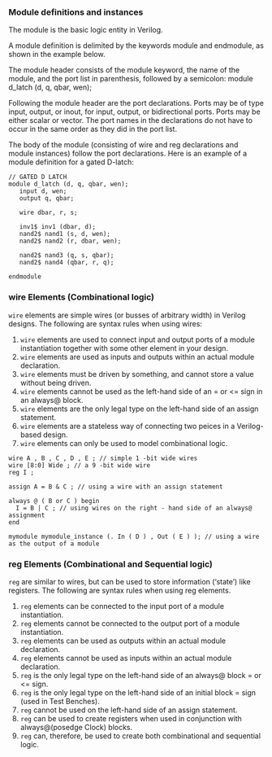 ### Module definitions and instances

The module is the basic logic entity in Verilog.

A module definition is delimited by the keywords module and endmodule, as shown in the example below.

The module header consists of the module keyword, the name of the module, and the port list in parenthesis, followed by a semicolon:
module d_latch (d, q, qbar, wen);

Following the module header are the port declarations.  Ports may be of type input, output, or inout, for input, output, or bidirectional ports.  Ports may be either scalar or vector.  The port names in the declarations do not have to occur in the same order as they did in the port list.

The body of the module (consisting of wire and reg declarations and module instances) follow the port declarations.
Here is an example of a module definition for a gated D-latch:

```
// GATED D LATCH
module d_latch (d, q, qbar, wen);
   input d, wen;
   output q, qbar;

   wire dbar, r, s;

   inv1$ inv1 (dbar, d);
   nand2$ nand1 (s, d, wen);
   nand2$ nand2 (r, dbar, wen);

   nand2$ nand3 (q, s, qbar);
   nand2$ nand4 (qbar, r, q);

endmodule
```

### wire Elements (Combinational logic)
```wire``` elements are simple wires (or busses of arbitrary width) in Verilog designs. The following are syntax
rules when using wires:

1. ```wire``` elements are used to connect input and output ports of a module instantiation together with
some other element in your design.
1. ```wire``` elements are used as inputs and outputs within an actual module declaration.
1. ```wire``` elements must be driven by something, and cannot store a value without being driven.
1. ```wire``` elements cannot be used as the left-hand side of an = or <= sign in an always@ block.
1. ```wire``` elements are the only legal type on the left-hand side of an assign statement.
1. ```wire``` elements are a stateless way of connecting two peices in a Verilog-based design.
1. ```wire``` elements can only be used to model combinational logic.

```
wire A , B , C , D , E ; // simple 1 -bit wide wires
wire [8:0] Wide ; // a 9 -bit wide wire
reg I ;

assign A = B & C ; // using a wire with an assign statement

always @ ( B or C ) begin
  I = B | C ; // using wires on the right - hand side of an always@ assignment
end

mymodule mymodule_instance (. In ( D ) , Out ( E ) ); // using a wire as the output of a module
```
### reg Elements (Combinational and Sequential logic)
```reg``` are similar to wires, but can be used to store information (‘state’) like registers. The following are
syntax rules when using reg elements.
1. ```reg``` elements can be connected to the input port of a module instantiation.
2. ```reg``` elements cannot be connected to the output port of a module instantiation.
3. ```reg``` elements can be used as outputs within an actual module declaration.
4. ```reg``` elements cannot be used as inputs within an actual module declaration.
5. ```reg``` is the only legal type on the left-hand side of an always@ block = or <= sign.
6. ```reg``` is the only legal type on the left-hand side of an initial block = sign (used in Test Benches).
7. ```reg``` cannot be used on the left-hand side of an assign statement.
8. ```reg``` can be used to create registers when used in conjunction with always@(posedge Clock) blocks.
9. ```reg``` can, therefore, be used to create both combinational and sequential logic.
